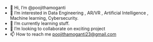 - 👋 Hi, I’m @poojithamoganti
- 👀 I’m interested in Data Engineering , AR/VR , Artificial Intelligence , Machine learning, Cybersecurity.
- 🌱 I’m currently learning stuff.
- 💞️ I’m looking to collaborate on exciting project 
- 📫 How to reach me poojithamoganti23@gmail.com

<!---
poojithamoganti/poojithamoganti is a ✨ special ✨ repository because its `README.md` (this file) appears on your GitHub profile.
You can click the Preview link to take a look at your changes.
--->
